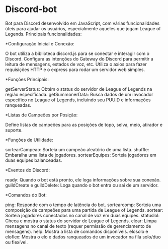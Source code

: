 # Discord-bot
Bot para Discord desenvolvido em JavaScript, com várias funcionalidades úteis para ajudar os usuários, especialmente aqueles que jogam League of Legends.
Principais funcionalidades:

*Configuração Inicial e Conexão:

O bot utiliza a biblioteca discord.js para se conectar e interagir com o Discord.
Configura as intenções do Gateway do Discord para permitir a leitura de mensagens, estados de voz, etc.
Utiliza o axios para fazer requisições HTTP e o express para rodar um servidor web simples.

*Funções Principais:

getServerStatus: Obtém o status do servidor de League of Legends na região especificada.
getSummonerData: Busca dados de um invocador específico no League of Legends, incluindo seu PUUID e informações ranqueadas.

*Listas de Campeões por Posição:

Define listas de campeões para as posições de topo, selva, meio, atirador e suporte.

*Funções de Utilidade:

sortearCampeao: Sorteia um campeão aleatório de uma lista.
shuffle: Embaralha uma lista de jogadores.
sortearEquipes: Sorteia jogadores em duas equipes balanceadas.

*Eventos do Discord:

ready: Quando o bot está pronto, ele loga informações sobre sua conexão.
guildCreate e guildDelete: Loga quando o bot entra ou sai de um servidor.

*Comandos do Bot:

ping: Responde com o tempo de latência do bot.
sortearcomp: Sorteia uma composição de campeões para uma partida de League of Legends.
sortear: Sorteia jogadores conectados no canal de voz em duas equipes.
statuslol: Checa e mostra o status do servidor de League of Legends.
clear: Limpa mensagens no canal de texto (requer permissão de gerenciamento de mensagens).
help: Mostra a lista de comandos disponíveis.
elosolo e eloflex: Mostra o elo e dados ranqueados de um invocador na fila solo/duo ou flexível.
